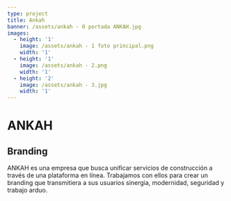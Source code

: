 ```yaml
---
type: project
title: Ankah
banner: /assets/ankah - 0 portada ANKAH.jpg
images:
  - height: '1'
    image: /assets/ankah - 1 foto principal.png
    width: '1'
  - height: '1'
    image: /assets/ankah - 2.png
    width: '1'
  - height: '2'
    image: /assets/ankah - 3.jpg
    width: '1'
---
```

# ANKAH

## Branding

ANKAH es una empresa que busca unificar servicios de construcción a través de una plataforma en línea. Trabajamos con ellos para crear un branding que transmitiera a sus usuarios sinergia, modernidad, seguridad y trabajo arduo.

